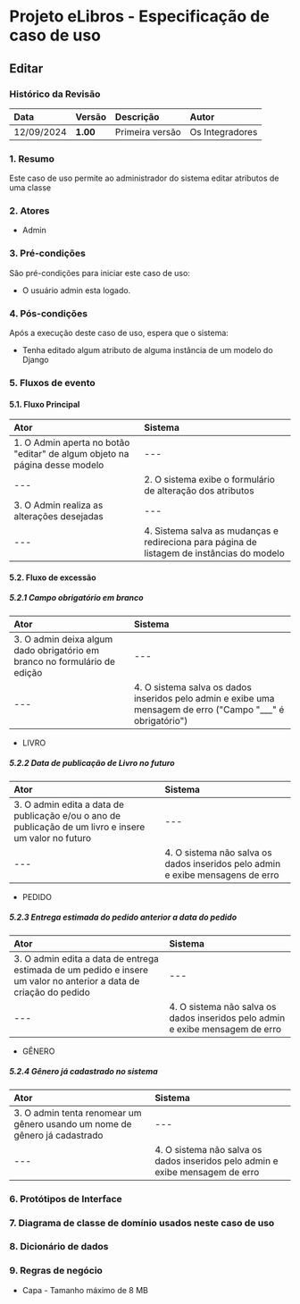 # Projeto eLibros - Especificação de caso de uso

##  Editar

### Histórico da Revisão 
|  Data  | Versão | Descrição | Autor |
|:-------|:-------|:----------|:------|
| 12/09/2024 | **1.00** | Primeira versão  | Os Integradores |


### 1. Resumo 
Este caso de uso permite ao administrador do sistema editar atributos de uma classe

### 2. Atores 
- Admin

### 3. Pré-condições
São pré-condições para iniciar este caso de uso:
- O usuário admin esta logado.

### 4. Pós-condições
Após a execução deste caso de uso, espera que o sistema:
- Tenha editado algum atributo de alguma instância de um modelo do Django

### 5. Fluxos de evento

#### 5.1. Fluxo Principal 
|  Ator  | Sistema |
|:-------|:------- |
|1. O Admin aperta no botão "editar" de algum objeto na página desse modelo | --- |
| ---                      | 2. O sistema exibe o formulário de alteração dos atributos| 
| 3. O Admin realiza as alterações desejadas | --- |
| --- | 4. Sistema salva as mudanças e redireciona para página de listagem de instâncias do modelo |

#### 5.2. Fluxo de excessão


##### 5.2.1 Campo obrigatório em branco
|  Ator  | Sistema |
|:-------|:------- |
|3. O admin deixa algum dado obrigatório em branco no formulário de edição | --- |
|--- |4. O sistema salva os dados inseridos pelo admin e exibe uma mensagem de erro ("Campo "___" é obrigatório") |

- LIVRO

##### 5.2.2 Data de publicação de Livro no futuro
|  Ator  | Sistema |
|:-------|:------- |
|3. O admin edita a data de publicação e/ou o ano de publicação de um livro e insere um valor no futuro | --- |
|--- |4. O sistema não salva os dados inseridos pelo admin e exibe mensagens de erro |

- PEDIDO

##### 5.2.3 Entrega estimada do pedido anterior a data do pedido
|  Ator  | Sistema |
|:-------|:------- |
|3. O admin edita a data de entrega estimada de um pedido e insere um valor no anterior a data de criação do pedido | --- |
|--- |4. O sistema não salva os dados inseridos pelo admin e exibe mensagem de erro |

- GÊNERO

##### 5.2.4 Gênero já cadastrado no sistema
|  Ator  | Sistema |
|:-------|:------- |
|3. O admin tenta renomear um gênero usando um nome de gênero já cadastrado | --- |
|--- |4. O sistema não salva os dados inseridos pelo admin e exibe mensagem de erro |




### 6. Protótipos de Interface


### 7. Diagrama de classe de domínio usados neste caso de uso


### 8. Dicionário de dados




### 9. Regras de negócio

- Capa - Tamanho máximo de 8 MB
